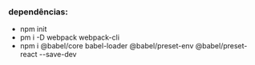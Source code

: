 ### dependências:

- npm init
- pm i -D webpack webpack-cli
- npm i @babel/core babel-loader @babel/preset-env @babel/preset-react --save-dev

